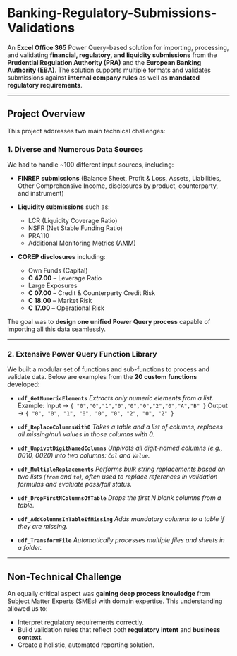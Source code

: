 # Banking-Regulatory-Submissions-Validations

An **Excel Office 365** Power Query–based solution for importing, processing, and validating **financial, regulatory, and liquidity submissions** from the **Prudential Regulation Authority (PRA)** and the **European Banking Authority (EBA)**.
The solution supports multiple formats and validates submissions against **internal company rules** as well as **mandated regulatory requirements**.

---

## Project Overview

This project addresses two main technical challenges:

### 1. **Diverse and Numerous Data Sources**

We had to handle \~100 different input sources, including:

* **FINREP submissions** (Balance Sheet, Profit & Loss, Assets, Liabilities, Other Comprehensive Income, disclosures by product, counterparty, and instrument)
* **Liquidity submissions** such as:

  * LCR (Liquidity Coverage Ratio)
  * NSFR (Net Stable Funding Ratio)
  * PRA110
  * Additional Monitoring Metrics (AMM)
* **COREP disclosures** including:

  * Own Funds (Capital)
  * **C 47.00** – Leverage Ratio
  * Large Exposures
  * **C 07.00** – Credit & Counterparty Credit Risk
  * **C 18.00** – Market Risk
  * **C 17.00** – Operational Risk

The goal was to **design one unified Power Query process** capable of importing all this data seamlessly.

---

### 2. **Extensive Power Query Function Library**

We built a modular set of functions and sub-functions to process and validate data.
Below are examples from the **20 custom functions** developed:

* **`udf_GetNumericElements`**
  *Extracts only numeric elements from a list.*
  Example:
  Input → `{ "0","0","1","0","0","0","2","0","A","B" }`
  Output → `{ "0", "0", "1", "0", "0", "0", "2", "0", "2" }`

* **`udf_ReplaceColumnsWith0`**
  *Takes a table and a list of columns, replaces all missing/null values in those columns with 0.*

* **`udf_UnpivotDigitNamedColumns`**
  *Unpivots all digit-named columns (e.g., 0010, 0020) into two columns: `Col` and `Value`.*

* **`udf_MultipleReplacements`**
  *Performs bulk string replacements based on two lists (`from` and `to`), often used to replace references in validation formulas and evaluate pass/fail status.*

* **`udf_DropFirstNColumnsOfTable`**
  *Drops the first N blank columns from a table.*

* **`udf_AddColumnsInTableIfMissing`**
  *Adds mandatory columns to a table if they are missing.*

* **`udf_TransformFile`**
  *Automatically processes multiple files and sheets in a folder.*

---

## Non-Technical Challenge

An equally critical aspect was **gaining deep process knowledge** from Subject Matter Experts (SMEs) with domain expertise.
This understanding allowed us to:

* Interpret regulatory requirements correctly.
* Build validation rules that reflect both **regulatory intent** and **business context**.
* Create a holistic, automated reporting solution.

